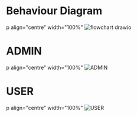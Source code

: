 # Behaviour Diagram
p align="centre" width="100%"
![flowchart drawio](https://user-images.githubusercontent.com/94165024/142679904-4be672e1-a1bb-47a3-94b9-82798795d4c4.png)

# ADMIN
p align="centre" width="100%"
![ADMIN](https://user-images.githubusercontent.com/94165024/142852403-68b032b7-b012-47ce-b50a-f6d2e08e3e6c.png)

# USER
p align="centre" width="100%"
![USER](https://user-images.githubusercontent.com/94165024/142854022-1c66c677-4286-451d-acb9-e69ca93e3ccc.png)



